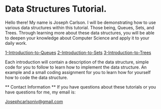 # Data Structures Tutorial.

Hello there! My name is Joseph Carlson. I will be demonstrating how to use various data structures within this tutorial. Those being, Queues, Sets, and Trees. Through learning more about these data structures, you will be able to deepen your knowledge about Computer Science and apply it to your daily work. 

[1-Introduction-to-Queues](introduction_to_queues.md)
[2-Introduction-to-Sets](introduction_to_sets.md)
[3-Introduction-to-Trees](introduction_to_trees.md)

Each introduction will contain a description of the data structure, simple code for you to follow to learn how to implement the data structure. An example and a small coding assignment for you to learn how for yourself how to code the data structure. 

** Contact Information ** 
If you have questions about these tutorials or you have questions for me, my email is:

Josephcarlsoniv@gmail.com
